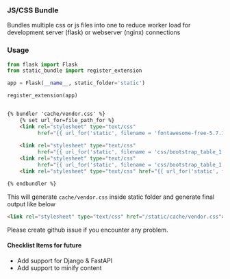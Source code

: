 
### JS/CSS Bundle 
Bundles multiple css or js files into one to reduce worker load for development server (flask) or webserver (nginx) connections

### Usage

```python
from flask import Flask
from static_bundle import register_extension

app = Flask(__name__, static_folder='static')

register_extension(app)
```

```html

{% bundler 'cache/vendor.css' %}
    {% set url_for=file_path_for %}
    <link rel="stylesheet" type="text/css"
          href="{{ url_for('static', filename = 'fontawesome-free-5.7.1-web/css/fontawesome.min.css') }}">
        
    <link rel="stylesheet" type="text/css"
          href="{{ url_for('static', filename = 'css/bootstrap_table_1.18.3/bootstrap-table.css') }}">
    <link rel="stylesheet" type="text/css"
          href="{{ url_for('static', filename = 'css/bootstrap_table_1.18.3/extensions/filter-control/bootstrap-table-filter-control.css') }}">
    <link rel="stylesheet" type="text/css" href="{{ url_for('static', filename = 'css/datetime_picker_css.css') }}">

{% endbundler %}

```

This will generate `cache/vendor.css` inside static folder and generate final output like below

```html
<link rel="stylesheet" type="text/css" href="/static/cache/vendor.css">
```

Please create github issue if you encounter any problem.

#### Checklist Items for future

- Add support for Django & FastAPI
- Add support to minify content
